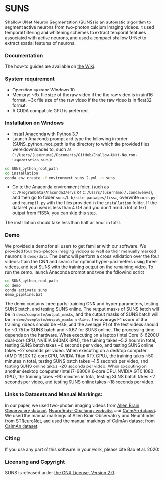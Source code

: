 # SUNS

Shallow UNet Neuron Segmentation (SUNS) is an automatic algorithm to segment active neurons from two-photon calcium imaging videos. It used temporal filtering and whitening schemes to extract temporal features associated with active neurons, and used a compact shallow U-Net to extract spatial features of neurons.


### Documentation
The how-to guides are available on [the Wiki][wiki-link].

[wiki-link]: https://github.com/YijunBao/Shallow-UNet-Neuron-Segmentation_SUNS/wiki

### System requirement
* Operation system: Windows 10.
* Memory: ~6x file size of the raw video if the the raw video is in uint16 format. ~3x file size of the raw video if the the raw video is in float32 format. 
* A CUDA compatible GPU is preferred.

### Installation on Windows
* Install [Anaconda][Anaconda] with Python 3.7
* Launch Anaconda prompt and type the following in order (SUNS_python_root_path is the directory to which the provided files were downloaded to, such as `C:/Users/(username)/Documents/GitHub/Shallow-UNet-Neuron-Segmentation_SUNS`):
```bat
cd SUNS_python_root_path
cd installation
conda env create -f environment_suns_2.yml -n suns
```
* Go to the Anaconda environment foler, (such as `C:/ProgramData/Anaconda3/envs` or `C:/Users/(username)/.conda/envs`), and then go to folder `suns/Lib/site-packages/fissa`, overwrite `core.py` and `neuropil.py` with the files provided in the `installation` folder. If the dataset you used is less than 4 GB and you don't mind a lot of text output from FISSA, you can skip this step. 

The installation should take less than half an hour in total.

[Anaconda]: https://www.anaconda.com/

### Demo
We provided a demo for all users to get familiar with our software. We provided four two-photon imaging videos as well as their manually marked neurons in `demo/data`. The demo will perform a cross validation over the four videos: train the CNN and search for optimal hyper-parameters using three videos, and test SUNS with the training output on the remaining video. 
To run the demo, launch Anaconda prompt and type the following script 
```bat
cd SUNS_python_root_path
cd demo
conda activate suns
demo_pipeline.bat
```
The demo contains three parts: training CNN and hyper-parameters, testing SUNS batch, and testing SUNS online. The output masks of SUNS batch will be in `demo/complete/output_masks`, and the output masks of SUNS batch will be in `demo/complete/output_masks online`. The average F1 score of the training videos should be ~0.8, and the average F1 of the test videos should be ~0.75 for SUNS batch and ~0.67 for SUNS online. The processing time depends on the hardware. When executing on a laptop (Intel Core i5-6200U dual-core CPU, NVIDIA 940MX GPU), the training takes ~5.2 hours in total, testing SUNS batch takes ~6 seconds per video, and testing SUNS online takes ~27 seconds per video. When executing on a desktop computer (AMD 1920X 12-core CPU, NVIDIA Titan RTX GPU), the training takes ~50 minutes in total, testing SUNS batch takes ~1.5 seconds per video, and testing SUNS online takes ~20 seconds per video. When executing on another desktop computer (Intel i7-6800K 6-core CPU, NVIDIA GTX 1080 GPU), the training takes ~90 minutes in total, testing SUNS batch takes ~2 seconds per video, and testing SUNS online takes ~18 seconds per video.


### Links to Datasets and Manual Markings:

In our paper, we used two-photon imaging videos from [Allen Brain Observatory dataset][Allen-github], [Neurofinder Challenge website][Neurofinder-website], and [CaImAn dataset][CaImAn-github]. We used the manual markings of Allen Brain Observatory and Neurofinder from [STNeuroNet][STNeuroNet-github], and used the manual markings of CaImAn dataset from [CaImAn dataset][CaImAn-github].

[Allen-github]: https://github.com/AllenInstitute/AllenSDK/wiki/Use-the-Allen-Brain-Observatory-%E2%80%93-Visual-Coding-on-AWS
[CaImAn-github]: https://github.com/flatironinstitute/CaImAn
[Neurofinder-website]: https://github.com/codeneuro/neurofinder
[STNeuroNet-github]: https://github.com/soltanianzadeh/STNeuroNet

### Citing 

If you use any part of this software in your work, please cite Bao et al. 2020:


### Licensing and Copyright

SUNS is released under [the GNU License, Version 2.0](https://github.com/soltanianzadeh/STNeuroNet/LICENSE).


